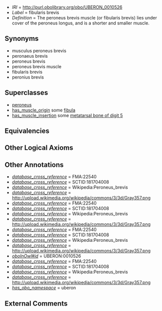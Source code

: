  * *IRI* = http://purl.obolibrary.org/obo/UBERON_0010526
 * *Label* = fibularis brevis
 * *Definition* = The peroneus brevis muscle (or fibularis brevis) lies under cover of the peroneus longus, and is a shorter and smaller muscle.

## Synonyms

 * musculus peroneus brevis
 * peronaeus brevis
 * peroneus brevis
 * peroneus brevis muscle
 * fibularis brevis
 * peronius brevis

## Superclasses

 * [peroneus](../../UBERON/32/UBERON_0009132.md)
 * [has_muscle_origin](../../RO/72/RO_0002372.md) some [fibula](../../UBERON/46/UBERON_0001446.md)
 * [has_muscle_insertion](../../RO/73/RO_0002373.md) some [metatarsal bone of digit 5](../../UBERON/54/UBERON_0003654.md)

## Equivalencies


## Other Logical Axioms


## Other Annotations

 * *[database_cross_reference](../../ef/oboInOwl#hasDbXref.md)* = FMA:22540
 * *[database_cross_reference](../../ef/oboInOwl#hasDbXref.md)* = SCTID:181704008
 * *[database_cross_reference](../../ef/oboInOwl#hasDbXref.md)* = Wikipedia:Peroneus_brevis
 * *[database_cross_reference](../../ef/oboInOwl#hasDbXref.md)* = http://upload.wikimedia.org/wikipedia/commons/3/3d/Gray357.png
 * *[database_cross_reference](../../ef/oboInOwl#hasDbXref.md)* = FMA:22540
 * *[database_cross_reference](../../ef/oboInOwl#hasDbXref.md)* = SCTID:181704008
 * *[database_cross_reference](../../ef/oboInOwl#hasDbXref.md)* = Wikipedia:Peroneus_brevis
 * *[database_cross_reference](../../ef/oboInOwl#hasDbXref.md)* = http://upload.wikimedia.org/wikipedia/commons/3/3d/Gray357.png
 * *[database_cross_reference](../../ef/oboInOwl#hasDbXref.md)* = FMA:22540
 * *[database_cross_reference](../../ef/oboInOwl#hasDbXref.md)* = SCTID:181704008
 * *[database_cross_reference](../../ef/oboInOwl#hasDbXref.md)* = Wikipedia:Peroneus_brevis
 * *[database_cross_reference](../../ef/oboInOwl#hasDbXref.md)* = http://upload.wikimedia.org/wikipedia/commons/3/3d/Gray357.png
 * *[oboInOwl#id](../../id/oboInOwl#id.md)* = UBERON:0010526
 * *[database_cross_reference](../../ef/oboInOwl#hasDbXref.md)* = FMA:22540
 * *[database_cross_reference](../../ef/oboInOwl#hasDbXref.md)* = SCTID:181704008
 * *[database_cross_reference](../../ef/oboInOwl#hasDbXref.md)* = Wikipedia:Peroneus_brevis
 * *[database_cross_reference](../../ef/oboInOwl#hasDbXref.md)* = http://upload.wikimedia.org/wikipedia/commons/3/3d/Gray357.png
 * *[has_obo_namespace](../../ce/oboInOwl#hasOBONamespace.md)* = uberon

## External Comments

